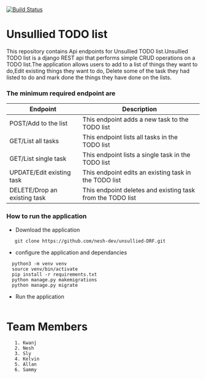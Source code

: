 [![Build Status](https://travis-ci.org/nesh-dev/unsullied-DRF.svg?branch=develop)](https://travis-ci.org/nesh-dev/unsullied-DRF)

# Unsullied TODO list
This repository contains Api endpoints for Unsullied TODO list.Unsullied TODO list is a django REST api that performs simple CRUD operations on a TODO list.The application allows users to add to a list of things they want to do,Edit existing things they want to do, Delete some of the task they had listed to do and mark done the things they have done on the lists.

### The minimum required endpoint are
| Endpoint | Description |
| --- | --- |
| POST/Add to the list | This endpoint adds a new task to the TODO list |
|GET/List all tasks | This endpoint lists all tasks in the TODO list|
|GET/List single task | This endpoint lists a single task in the TODO list |
|UPDATE/Edit existing task | This endpoint edits an existing task in the TODO list |
|DELETE/Drop an existing task | This endpoint deletes and existing task from the TODO list |

### How to run the application
- Download the application
```Open the terminal
   git clone https://github.com/nesh-dev/unsullied-DRF.git
```
- configure the application and dependancies
```cd unsullied-DRF
  python3 -m venv venv
  source venv/bin/activate
  pip install -r requirements.txt
  python manage.py makemigrations
  python manage.py migrate
  ```
- Run the application
```python manage.py runserver
```

Team Members
======
```
   1. Kwanj
   2. Nesh
   3. Sly
   4. Kelvin
   5. Allan
   6. Sammy
```
